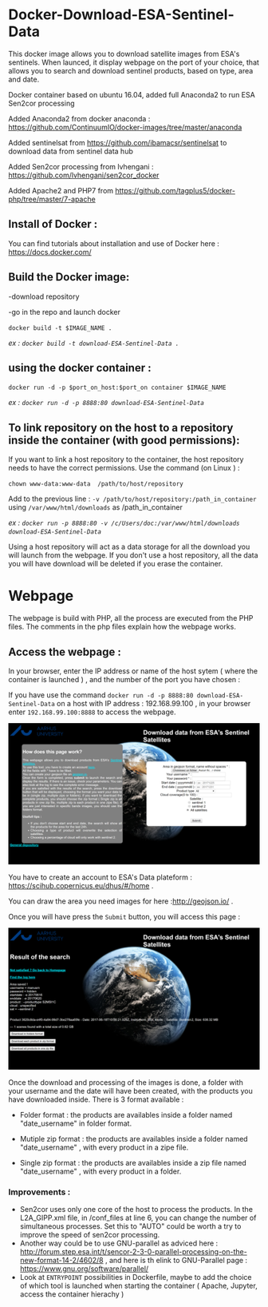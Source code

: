 # Docker-Download-ESA-Sentinel-Data

This docker image allows you to download satellite images from ESA's sentinels. When launced, it display  webpage on the port of your choice, that allows you to search and download sentinel products, based on type, area and date.

Docker container based on ubuntu 16.04, added full Anaconda2 to run ESA Sen2cor processing

Added Anaconda2 from docker anaconda : https://github.com/ContinuumIO/docker-images/tree/master/anaconda

Added sentinelsat from https://github.com/ibamacsr/sentinelsat to download data from sentinel data hub

Added Sen2cor processing from lvhengani : https://github.com/lvhengani/sen2cor_docker

Added Apache2 and PHP7 from https://github.com/tagplus5/docker-php/tree/master/7-apache

## Install of Docker :

You can find tutorials about installation and use of Docker here : https://docs.docker.com/

## Build the Docker image:
-download repository

-go in the repo and launch docker

`docker build -t $IMAGE_NAME .`

*ex : `docker build -t download-ESA-Sentinel-Data .`*

## using the docker container :

`docker run -d -p $port_on_host:$port_on container $IMAGE_NAME`

*ex : `docker run -d -p 8888:80 download-ESA-Sentinel-Data`*

## To link  repository on the host to a repository inside the container (with good permissions):

If you want to link a host repository to the container, the host repository needs to have the correct permissions. Use the command (on Linux ) :

`chown www-data:www-data  /path/to/host/repository`

Add to the previous line : `-v /path/to/host/repository:/path_in_container` using `/var/www/html/downloads` as /path_in_container

*ex :  `docker run -p 8888:80 -v /c/Users/doc:/var/www/html/downloads  download-ESA-Sentinel-Data`*

Using a host repository will act as a data storage for all the download you will launch from the webpage. If you don't use a host repository, all the data you will have download will be deleted if you erase the container.



# Webpage

The webpage is build with PHP, all the process are executed from the PHP files. The comments in the php files explain how the webpage works.

## Access the webpage :

In your browser, enter the IP address or name of the host sytem ( where the container is launched ) , and the number of the port you have chosen :

If you have use the command `docker run -d -p 8888:80 download-ESA-Sentinel-Data` on a host with IP address : 192.168.99.100 , in your browser enter `192.168.99.100:8888` to access the webpage.

![webpage_home](https://github.com/manusrn/img/blob/master/webpage_home_v2.png) 

You have to create an account to ESA's Data plateform : https://scihub.copernicus.eu/dhus/#/home .

You can draw the area you need images for here :http://geojson.io/ .

Once you will have press the `Submit` button, you will access this page :

![webpage_search](https://github.com/manusrn/img/blob/master/webpage_search_v2.png)

Once the download and processing of the images is done, a folder with your username and the date will have been created, with the products you have downloaded inside. There is 3 format available :

- Folder format : the products are availables inside a folder named "date_username" in folder format.

- Mutiple zip format : the products are availables inside a folder named "date_username" , with every product in a zipe file.

- Single zip format : the products are availables inside a zip file named "date_username" , with every product in a folder.



### Improvements :

- Sen2cor uses only one core of the host to process the products. In the L2A_GIPP.xml file, in /conf_files at line 6, you can change the number of simultaneous processes. Set this to "AUTO" could be worth a try to improve the speed of sen2cor processing.
- Another way could be to use GNU-parallel as adviced here : http://forum.step.esa.int/t/sencor-2-3-0-parallel-processing-on-the-new-format-14-2/4602/8 , and here is th elink to GNU-Parallel page : https://www.gnu.org/software/parallel/
- Look at `ENTRYPOINT` possibilities in Dockerfile, maybe to add the choice of which tool is launched when starting the container ( Apache, Jupyter, access the container hierachy )

